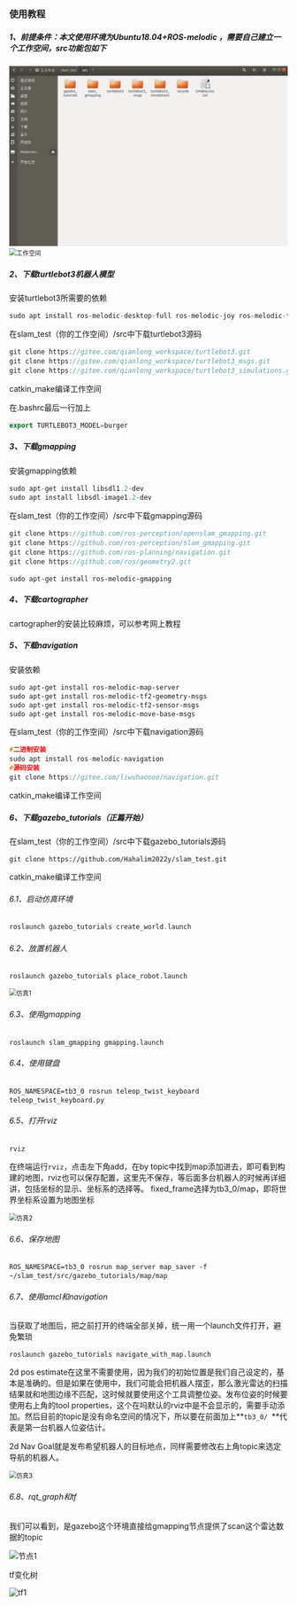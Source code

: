 

### 使用教程

##### 1、前提条件：本文使用环境为Ubuntu18.04+ROS-melodic ，需要自己建立一个工作空间，src功能包如下
<div align="center">
  <img src="https://github.com/Hahalim2022y/slam_test/blob/main/%E5%9B%BE%E7%89%87/%E5%B7%A5%E4%BD%9C%E7%A9%BA%E9%97%B4.png">
</div>


<img src="[https://github.com/Hahalim2022y/slam_test/图片/工作空间.png](https://github.com/Hahalim2022y/slam_test/blob/main/%E5%9B%BE%E7%89%87/%E5%B7%A5%E4%BD%9C%E7%A9%BA%E9%97%B4.png)" alt="工作空间" style="zoom: 80%;" />

##### 2、下载turtlebot3机器人模型  

安装turtlebot3所需要的依赖

```c++
sudo apt install ros-melodic-desktop-full ros-melodic-joy ros-melodic-teleop-twist-joy ros-melodic-teleop-twist-keyboard ros-melodic-laser-proc ros-melodic-rgbd-launch ros-melodic-depthimage-to-laserscan ros-melodic-rosserial-arduino ros-melodic-rosserial-python ros-melodic-rosserial-server ros-melodic-rosserial-client ros-melodic-rosserial-msgs ros-melodic-amcl ros-melodic-map-server ros-melodic-move-base ros-melodic-urdf ros-melodic-xacro ros-melodic-compressed-image-transport ros-melodic-rqt-image-view ros-melodic-gmapping ros-melodic-navigation ros-melodic-interactive-markers ros-melodic-turtlebot3-gazebo
```

在slam_test（你的工作空间）/src中下载turtlebot3源码

```c++
git clone https://gitee.com/qianlong_workspace/turtlebot3.git
git clone https://gitee.com/qianlong_workspace/turtlebot3_msgs.git
git clone https://gitee.com/qianlong_workspace/turtlebot3_simulations.git
```

catkin_make编译工作空间

在.bashrc最后一行加上

```c++
export TURTLEBOT3_MODEL=burger
```

##### 3、下载gmapping

安装gmapping依赖

```c++
sudo apt-get install libsdl1.2-dev
sudo apt install libsdl-image1.2-dev
```

在slam_test（你的工作空间）/src中下载gmapping源码

```c++
git clone https://github.com/ros-perception/openslam_gmapping.git
git clone https://github.com/ros-perception/slam_gmapping.git
git clone https://github.com/ros-planning/navigation.git
git clone https://github.com/ros/geometry2.git
```

```
sudo apt-get install ros-melodic-gmapping
```

##### 4、下载cartographer

cartographer的安装比较麻烦，可以参考网上教程

##### 5、下载navigation

安装依赖

```
sudo apt-get install ros-melodic-map-server
sudo apt-get install ros-melodic-tf2-geometry-msgs
sudo apt-get install ros-melodic-tf2-sensor-msgs
sudo apt-get install ros-melodic-move-base-msgs
```

在slam_test（你的工作空间）/src中下载navigation源码

```c++
#二进制安装
sudo apt install ros-melodic-navigation
#源码安装
git clone https://gitee.com/liwuhaoooo/navigation.git  
```

catkin_make编译工作空间

##### 6、下载gazebo_tutorials（正篇开始）

在slam_test（你的工作空间）/src中下载gazebo_tutorials源码

```
git clone https://github.com/Hahalim2022y/slam_test.git
```

catkin_make编译工作空间

###### 6.1、启动仿真环境

```c++
roslaunch gazebo_tutorials create_world.launch
```

###### 6.2、放置机器人

```
roslaunch gazebo_tutorials place_robot.launch
```

<img src="C:\Users\庞昀懿\Desktop\robomaster\图片\仿真1.png" alt="仿真1" style="zoom:80%;" />

###### 6.3、使用gmapping

```
roslaunch slam_gmapping gmapping.launch
```

###### 6.4、使用键盘

```
ROS_NAMESPACE=tb3_0 rosrun teleop_twist_keyboard teleop_twist_keyboard.py
```

###### 6.5、打开rviz

```
rviz
```

在终端运行`rviz`，点击左下角add，在by topic中找到map添加进去，即可看到构建的地图，rviz也可以保存配置，这里先不保存，等后面多台机器人的时候再详细讲，包括坐标的显示、坐标系的选择等。
fixed_frame选择为tb3_0/map，即将世界坐标系设置为地图坐标

<img src="C:\Users\庞昀懿\Desktop\robomaster\图片\仿真2.png" alt="仿真2" style="zoom:80%;" />

###### 6.6、保存地图

```
ROS_NAMESPACE=tb3_0 rosrun map_server map_saver -f ~/slam_test/src/gazebo_tutorials/map/map
```

###### 6.7、使用amcl和navigation

当获取了地图后，把之前打开的终端全部关掉，统一用一个launch文件打开，避免繁琐

```
roslaunch gazebo_tutorials navigate_with_map.launch
```

2d pos estimate在这里不需要使用，因为我们的初始位置是我们自己设定的，基本是准确的。但是如果在使用中，我们可能会把机器人摆歪，那么激光雷达的扫描结果就和地图边缘不匹配，这时候就要使用这个工具调整位姿。发布位姿的时候要使用右上角的tool properties，这个在吗默认的rviz中是不会显示的，需要手动添加。然后目前的topic是没有命名空间的情况下，所以要在前面加上**`tb3_0/ `**代表是第一台机器人位姿估计。

2d Nav Goal就是发布希望机器人的目标地点，同样需要修改右上角topic来选定导航的机器人。


<img src="C:\Users\庞昀懿\Desktop\robomaster\图片\仿真3.png" alt="仿真3" style="zoom:80%;" />

###### 6.8、rqt_graph和tf

我们可以看到，是gazebo这个环境直接给gmapping节点提供了scan这个雷达数据的topic

![节点1](C:\Users\庞昀懿\Desktop\robomaster\图片\节点1.png)

tf变化树

<img src="C:\Users\庞昀懿\Desktop\robomaster\图片\tf1.png" alt="tf1"  />

